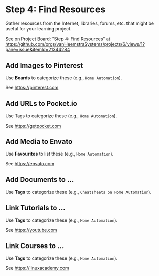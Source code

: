 # Step 4: Find Resources

Gather resources from the Internet, libraries, forums, etc. that might be useful for your learning project.

See on Project Board: "Step 4: Find Resources" at https://github.com/orgs/vanHeemstraSystems/projects/6/views/1?pane=issue&itemId=21344284

## Add Images to Pinterest

Use **Boards** to categorize these (e.g., ```Home Automation```).

See https://pinterest.com

## Add URLs to Pocket.io

Use Tags to categorize these (e.g., ```Home Automation```).

See https://getpocket.com

## Add Media to Envato

Use **Favourites** to list these (e.g., ```Home Automation```).

See https://envato.com

## Add Documents to ...

Use **Tags** to categorize these (e.g., ```Cheatsheets on Home Automation```).

## Link Tutorials to ...

Use **Tags** to categorize these (e.g., ```Home Automation```).

See https://youtube.com

## Link Courses to ...

Use **Tags** to categorize these (e.g., ```Home Automation```).

See https://linuxacademy.com
